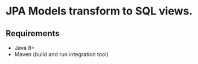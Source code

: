 # JPA Models transform to SQL views.




## Requirements

- Java 8+
- Maven (build and run integration tool)
